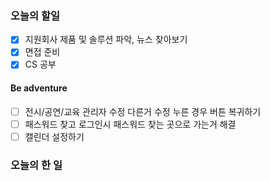 ### 오늘의 할일

- [x] 지원회사 제품 및 솔루션 파악, 뉴스 찾아보기
- [x] 면접 준비
- [x] CS 공부

#### Be adventure

- [ ] 전시/공연/교육 관리자 수정 다른거 수정 누른 경우 버튼 복귀하기
- [ ] 패스워드 찾고 로그인시 패스워드 찾는 곳으로 가는거 해결
- [ ] 캘린더 설정하기

### 오늘의 한 일
